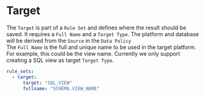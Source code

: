 # Target

The `Target` is part of a `Rule Set` and defines where the result should be saved.  It requires a `Full Name` and a `Target Type`. The platform and database will be derived from the `Source` in the `Data Policy`\
The `Full Name` is the full and unique name to be used in the target platform. For example, this could be the view name. Currently we only support creating a SQL view as target `Target Type`. &#x20;

```yaml
rule_sets:
  - target:
      target: "SQL_VIEW"
      fullname: "SCHEMA.VIEW_NAME"
```
